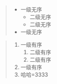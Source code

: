 > - 一级无序
>   - 二级无序
>   - 二级无序
> - 一级无序

> 1. 一级有序
>    1. 二级有序
>    2. 二级有序
> 2. 一级有序
> 3. 哈哈=3333
